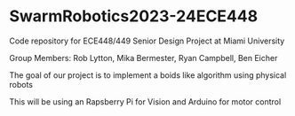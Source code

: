 # SwarmRobotics2023-24ECE448
Code repository for ECE448/449 Senior Design Project at Miami University 

Group Members: Rob Lytton, Mika Bermester, Ryan Campbell, Ben Eicher

The goal of our project is to implement a boids like algorithm using physical robots

This will be using an Rapsberry Pi for Vision and Arduino for motor control
